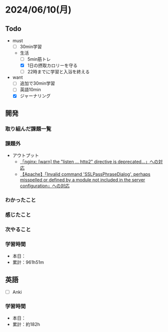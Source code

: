 # 2024/06/10(月)

## Todo

- must
  - [ ] 30min学習
  - 生活
    - [ ] 5min筋トレ
    - [x] 1日の摂取カロリーを守る
    - [ ] 22時までに学習と入浴を終える
- want
  - [ ] 追加で30min学習
  - [ ] 英語10min
  - [x] ジャーナリング

## 開発

### 取り組んだ課題一覧

### 課題外

- アウトプット
  - [「nginx: [warn] the "listen ... http2" directive is deprecated...」への対応](https://qiita.com/wsigma21/items/e93290a772ea556fe846)
  - [【Apache】「Invalid command 'SSLPassPhraseDialog', perhaps misspelled or defined by a module not included in the server configuration」への対応](https://qiita.com/wsigma21/items/8aabb598c02d747d225d)

### わかったこと

### 感じたこと

### 次やること

### 学習時間

- 本日：
- 累計：961h51m

## 英語

- [ ] Anki

### 学習時間

- 本日：
- 累計：約182h
